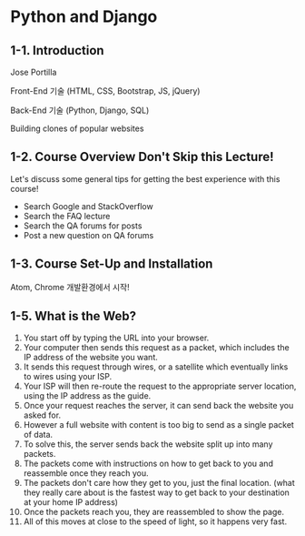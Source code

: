 # Python and Django

## 1-1. Introduction

Jose Portilla

Front-End 기술 (HTML, CSS, Bootstrap, JS, jQuery)

Back-End 기술 (Python, Django, SQL)

Building clones of popular websites

## 1-2. Course Overview Don't Skip this Lecture!

Let's discuss some general tips for getting the best experience with this course!

- Search Google and StackOverflow
- Search the FAQ lecture
- Search the QA forums for posts
- Post a new question on QA forums

## 1-3. Course Set-Up and Installation

Atom, Chrome 개발환경에서 시작!

## 1-5. What is the Web?

1. You start off by typing the URL into your browser.
2. Your computer then sends this request as a packet, which includes the IP address of the website you want.
3. It sends this request through wires, or a satellite which eventually links to wires using your ISP.
4. Your ISP will then re-route the request to the appropriate server location, using the IP address as the guide.
5. Once your request reaches the server, it can send back the website you asked for.
6. However a full website with content is too big to send as a single packet of data.
7. To solve this, the server sends back the website split up into many packets.
8. The packets come with instructions on how to get back to you and reassemble once they reach you.
9. The packets don't care how they get to you, just the final location. (what they really care about is the fastest way to get back to your destination at your home IP address)
10. Once the packets reach you, they are reassembled to show the page.
11. All of this moves at close to the speed of light, so it happens very fast.